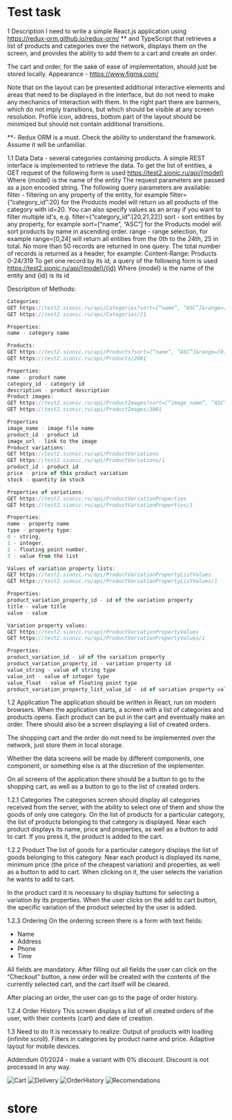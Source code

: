 # Test task

1 Description
I need to write a simple React.js application using https://redux-orm.github.io/redux-orm/ ** and TypeScript that retrieves a list of products and categories over the network, displays them on the screen, and provides the ability to add them to a cart and create an order.

The cart and order, for the sake of ease of implementation, should just be stored locally.
Appearance - https://www.figma.com/

Note that on the layout can be presented additional interactive elements and areas that need to be displayed in the interface, but do not need to make any mechanics of interaction with them. In the right part there are banners, which do not imply transitions, but which should be visible at any screen resolution. Profile icon, address, bottom part of the layout should be minimized but should not contain additional transitions.

**- Redux ORM is a must. Check the ability to understand the framework. Assume it will be unfamiliar.

1.1 Data
Data - several categories containing products.
A simple REST interface is implemented to retrieve the data.
To get the list of entities, a GET request of the following form is used
https://test2.sionic.ru/api/{model}
Where {model} is the name of the entity
The request parameters are passed as a json encoded string. The following query parameters are available:
filter - filtering on any property of the entity, for example filter={“category_id”:20} for the Products model will return us all products of the category with id=20. You can also specify values as an array if you want to filter multiple id's, e.g. filter={“category_id”:[20,21,22]}
sort - sort entities by any property, for example sort=[“name”, “ASC”] for the Products model will sort products by name in ascending order.
range - range selection, for example range=[0,24] will return all entities from the 0th to the 24th, 25 in total.
No more than 50 records are returned in one query.
The total number of records is returned as a header, for example:
Content-Range: Products 0-24/319
To get one record by its id, a query of the following form is used
https://test2.sionic.ru/api/{model}/{id}
Where {model} is the name of the entity and {id} is its id

Description of Methods:

```js
Categories:
GET https://test2.sionic.ru/api/Categories?sort=[“name”, “ASC”]&range=[0,24]
GET https://test2.sionic.ru/api/Categories/21

Properties:
name - category name

Products:
GET https://test2.sionic.ru/api/Products?sort=[“name”, “ASC”]&range=[0,24]&filter={“category_id”:20}
GET https://test2.sionic.ru/api/Products/2001

Properties:
name - product name
category_id - category id
description - product description
Product images:
GET https://test2.sionic.ru/api/ProductImages?sort=[“image_name”, “ASC”]&range=[0,24]&filter={“product_id”:1001}
GET https://test2.sionic.ru/api/ProductImages/3001

Properties
image_name - image file name
product_id - product id
image_url - link to the image
Product variations:
GET https://test2.sionic.ru/api/ProductVariations
GET https://test2.sionic.ru/api/ProductVariations/1
product_id - product id
price - price of this product variation
stock - quantity in stock

Properties of variations:
GET https://test2.sionic.ru/api/ProductVariationProperties
GET https://test2.sionic.ru/api/ProductVariationProperties/1

Properties:
name - property name
type - property type: 
0 - string, 
1 - integer, 
2 - floating point number, 
3 - value from the list

Values of variation property lists:
GET https://test2.sionic.ru/api/ProductVariationPropertyListValues
GET https://test2.sionic.ru/api/ProductVariationPropertyListValues/1

Properties:
product_variation_property_id - id of the variation property
title - value title
value - value

Variation property values:
GET https://test2.sionic.ru/api/ProductVariationPropertyValues
GET https://test2.sionic.ru/api/ProductVariationPropertyValues/1

Properties:
product_variation_id - id of the variation property
product_variation_property_id - variation property id
value_string - value of string type
value_int - value of integer type
value_float - value of floating point type
product_variation_property_list_value_id - id of variation property value from the list
```
1.2 Application
The application should be written in React, run on modern browsers. When the application starts, a screen with a list of categories and products opens. Each product can be put in the cart and eventually make an order. There should also be a screen displaying a list of created orders.

The shopping cart and the order do not need to be implemented over the network, just store them in local storage.

Whether the data screens will be made by different components, one component, or something else is at the discretion of the implementer.

On all screens of the application there should be a button to go to the shopping cart, as well as a button to go to the list of created orders.

1.2.1 Categories
The categories screen should display all categories received from the server, with the ability to select one of them and show the goods of only one category. On the list of products for a particular category, the list of products belonging to that category is displayed. Near each product displays its name, price and properties, as well as a button to add to cart. If you press it, the product is added to the cart.



1.2.2 Product
The list of goods for a particular category displays the list of goods belonging to this category. Near each product is displayed its name, minimum price (the price of the cheapest variation) and properties, as well as a button to add to cart. When clicking on it, the user selects the variation he wants to add to cart.

In the product card it is necessary to display buttons for selecting a variation by its properties. When the user clicks on the add to cart button, the specific variation of the product selected by the user is added.


1.2.3 Ordering
On the ordering screen there is a form with text fields:

- Name
- Address
- Phone
- Time

All fields are mandatory. After filling out all fields the user can click on the “Checkout” button, a new order will be created with the contents of the currently selected cart, and the cart itself will be cleared.

After placing an order, the user can go to the page of order history.

1.2.4 Order History
This screen displays a list of all created orders of the user, with their contents (cart) and date of creation.


1.3 Need to do
It is necessary to realize:
Output of products with loading (infinite scroll).
Filters in categories by product name and price.
Adaptive layout for mobile devices.

Addendum 01/2024 - make a variant with 0% discount. Discount is not processed in any way.

![Cart](https://github.com/kristinamartinkevich/store/src/assets/Cart.png?raw=true)
![Delivery](https://github.com/kristinamartinkevich/store/src/assets/Delivery.png?raw=true)
![OrderHistory](https://github.com/kristinamartinkevich/store/src/assets/OrderHistory.png?raw=true)
![Recomendations](https://github.com/kristinamartinkevich/store/src/assets/Recomendations.png?raw=true)

# store
